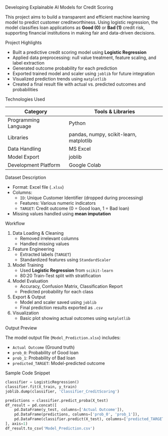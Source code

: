 Developing Explainable AI Models for Credit Scoring

This project aims to build a transparent and efficient machine learning model to predict customer creditworthiness. Using logistic regression, the model classifies loan applications as **Good (0)** or **Bad (1)** credit risk, supporting financial institutions in making fair and data-driven decisions.

Project Highlights

- Built a predictive credit scoring model using **Logistic Regression**
- Applied data preprocessing: null value treatment, feature scaling, and label extraction
- Generated outcome probability for each prediction
- Exported trained model and scaler using `joblib` for future integration
- Visualized prediction trends using `matplotlib`
- Created a final result file with actual vs. predicted outcomes and probabilities

Technologies Used

| Category              | Tools & Libraries                                  |
|-----------------------|----------------------------------------------------|
| Programming Language  | Python                                             |
| Libraries             | pandas, numpy, scikit-learn, matplotlib            |
| Data Handling         | MS Excel                                           |
| Model Export          | joblib                                             |
| Development Platform  | Google Colab                                       |

Dataset Description

- Format: Excel file (`.xlsx`)
- Columns:
  - `ID`: Unique Customer Identifier (dropped during processing)
  - Features: Various numeric indicators
  - `TARGET`: Credit outcome (0 = Good loan, 1 = Bad loan)
- Missing values handled using **mean imputation**

Workflow

1. Data Loading & Cleaning
   - Removed irrelevant columns
   - Handled missing values
2. Feature Engineering
   - Extracted labels (`TARGET`)
   - Standardized features using `StandardScaler`
3. Model Training
   - Used **Logistic Regression** from `scikit-learn`
   - 80:20 Train-Test split with stratification
4. Model Evaluation
   - Accuracy, Confusion Matrix, Classification Report
   - Predicted probability for each class
5. Export & Output
   - Model and scaler saved using `joblib`
   - Final prediction results exported as `.csv`
6. Visualization
   - Basic plot showing actual outcomes using `matplotlib`

Output Preview

The model output file (`Model_Prediction.xlsx`) includes:
- `Actual Outcome` (Ground truth)
- `prob_0`: Probability of Good loan
- `prob_1`: Probability of Bad loan
- `predicted_TARGET`: Model-predicted outcome

Sample Code Snippet

```python
classifier = LogisticRegression()
classifier.fit(X_train, y_train)
joblib.dump(classifier, 'Classifier_CreditScoring')

predictions = classifier.predict_proba(X_test)
df_result = pd.concat([
    pd.DataFrame(y_test, columns=['Actual Outcome']),
    pd.DataFrame(predictions, columns=['prob_0', 'prob_1']),
    pd.DataFrame(classifier.predict(X_test), columns=['predicted_TARGET'])
], axis=1)
df_result.to_csv('Model_Prediction.csv')

